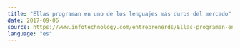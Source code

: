```yaml
---
title: "Ellas programan en uno de los lenguajes más duros del mercado"
date: 2017-09-06
source: https://www.infotechnology.com/entreprenerds/Ellas-programan-en-uno-de-los-lenguajes-mas-duros-del-mercado-20170906-0004.html)
language: "es"
---
```




